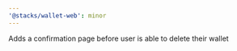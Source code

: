 ```yaml
---
'@stacks/wallet-web': minor
---
```


Adds a confirmation page before user is able to delete their wallet
